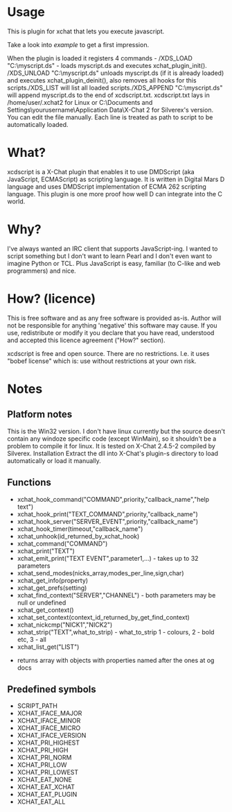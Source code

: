 Usage
=====

This is plugin for xchat that lets you execute javascript.

Take a look into *example* to get a first impression.


When the plugin is loaded it registers 4 commands - /XDS_LOAD "C:\myscript.ds" - loads myscript.ds and executes xchat_plugin_init(). /XDS_UNLOAD "C:\myscript.ds" unloads myscript.ds (if it is already loaded) and executes xchat_plugin_deinit(), also removes all hooks for this scripts./XDS_LIST will list all loaded scripts./XDS_APPEND "C:\myscript.ds" will append myscript.ds to the end of xcdscript.txt. xcdscript.txt lays in /home/user/.xchat2 for Linux or C:\Documents and Settings\yourusername\Application Data\X-Chat 2 for Silverex's version. You can edit the file manually. Each line is treated as path to script to be automatically loaded.

What?
=====

xcdscript is a X-Chat plugin that enables it to use DMDScript (aka JavaScript, ECMAScript) as scripting language. It is written in Digital Mars D language and uses DMDScript implementation of ECMA 262 scripting language. This plugin is one more proof how well D can integrate into the C world. 


Why?
====

I've always wanted an IRC client that supports JavaScript-ing. I wanted to script something but I don't want to learn Pearl and I don't even want to imagine Python or TCL. Plus JavaScript is easy, familiar (to C-like and web programmers) and nice. 

How? (licence)
==============

This is free software and as any free software is provided as-is. Author will not be responsible for anything 'negative' this software may cause. If you use, redistribute or modify it you declare that you have read, understood and accepted this licence agreement ("How?" section).

xcdscript is free and open source. There are no restrictions. I.e. it uses "bobef license" which is: use without restrictions at your own risk. 

Notes
=====

Platform notes
--------------
This is the Win32 version. I don't have linux currently but the source doesn't contain any windoze specific code (except WinMain), so it shouldn't be a problem to compile it for linux. It is tested on X-Chat 2.4.5-2 compiled by Silverex.
Installation
Extract the dll into X-Chat's plugin-s directory to load automatically or load it manually.

Functions
---------

* xchat_hook_command("COMMAND",priority,"callback_name","help text")
* xchat_hook_print("TEXT_COMMAND",priority,"callback_name")
* xchat_hook_server("SERVER_EVENT",priority,"callback_name")
* xchat_hook_timer(timeout,"callback_name")
* xchat_unhook(id_returned_by_xchat_hook)
* xchat_command("COMMAND")
* xchat_print("TEXT")
* xchat_emit_print("TEXT EVENT",parameter1,...) - takes up to 32 parameters
* xchat_send_modes(nicks_array,modes_per_line,sign,char)
* xchat_get_info(property)
* xchat_get_prefs(setting)
* xchat_find_context("SERVER","CHANNEL") - both parameters may be null or undefined
* xchat_get_context()
* xchat_set_context(context_id_returned_by_get_find_context)
* xchat_nickcmp("NICK1","NICK2")
* xchat_strip("TEXT",what_to_strip) - what_to_strip 1 - colours, 2 - bold etc, 3 - all
* xchat_list_get("LIST")
- returns array with objects with properties named after the ones at og docs

Predefined symbols
------------------

* SCRIPT_PATH
* XCHAT_IFACE_MAJOR
* XCHAT_IFACE_MINOR
* XCHAT_IFACE_MICRO
* XCHAT_IFACE_VERSION
* XCHAT_PRI_HIGHEST
* XCHAT_PRI_HIGH
* XCHAT_PRI_NORM
* XCHAT_PRI_LOW
* XCHAT_PRI_LOWEST
* XCHAT_EAT_NONE
* XCHAT_EAT_XCHAT
* XCHAT_EAT_PLUGIN
* XCHAT_EAT_ALL

